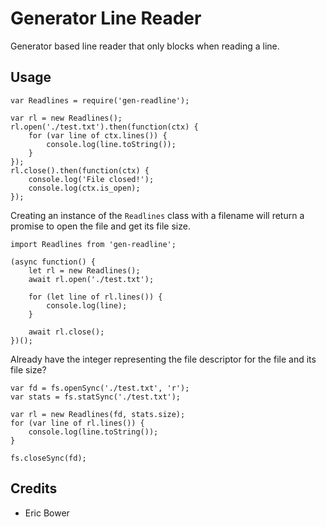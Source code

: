 Generator Line Reader
=====================

Generator based line reader that only blocks when reading a line.

Usage
-----

```
var Readlines = require('gen-readline');

var rl = new Readlines();
rl.open('./test.txt').then(function(ctx) {
	for (var line of ctx.lines()) {
		console.log(line.toString());
	}
});
rl.close().then(function(ctx) {
	console.log('File closed!');
	console.log(ctx.is_open);
});
```

Creating an instance of the `Readlines` class with a filename
will return a promise to open the file and get its file size.

```
import Readlines from 'gen-readline';

(async function() {
	let rl = new Readlines();
	await rl.open('./test.txt');

	for (let line of rl.lines()) {
		console.log(line);
	}

	await rl.close();
})();
```

Already have the integer representing the file descriptor for the file and its file size?

```
var fd = fs.openSync('./test.txt', 'r');
var stats = fs.statSync('./test.txt');

var rl = new Readlines(fd, stats.size);
for (var line of rl.lines()) {
	console.log(line.toString());
}

fs.closeSync(fd);
```

Credits
-------

* Eric Bower